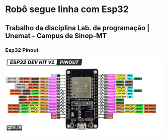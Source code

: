 # Robô segue linha com Esp32
## Trabalho da disciplina Lab. de programação | Unemat - Campus de Sinop-MT
### Esp32 Pinout
![](/image/ESP32-DOIT-DEV-KIT-v1.png)